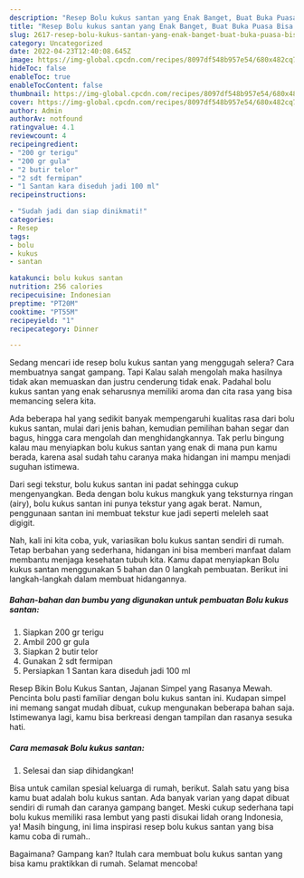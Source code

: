 ```yaml
---
description: "Resep Bolu kukus santan yang Enak Banget, Buat Buka Puasa Bisa Manjain Lidah"
title: "Resep Bolu kukus santan yang Enak Banget, Buat Buka Puasa Bisa Manjain Lidah"
slug: 2617-resep-bolu-kukus-santan-yang-enak-banget-buat-buka-puasa-bisa-manjain-lidah
category: Uncategorized
date: 2022-04-23T12:40:08.645Z
image: https://img-global.cpcdn.com/recipes/8097df548b957e54/680x482cq70/bolu-kukus-santan-foto-resep-utama.jpg
hideToc: false
enableToc: true
enableTocContent: false
thumbnail: https://img-global.cpcdn.com/recipes/8097df548b957e54/680x482cq70/bolu-kukus-santan-foto-resep-utama.jpg
cover: https://img-global.cpcdn.com/recipes/8097df548b957e54/680x482cq70/bolu-kukus-santan-foto-resep-utama.jpg
author: Admin
authorAv: notfound
ratingvalue: 4.1
reviewcount: 4
recipeingredient:
- "200 gr terigu"
- "200 gr gula"
- "2 butir telor"
- "2 sdt fermipan"
- "1 Santan kara diseduh jadi 100 ml"
recipeinstructions:

- "Sudah jadi dan siap dinikmati!"
categories:
- Resep
tags:
- bolu
- kukus
- santan

katakunci: bolu kukus santan 
nutrition: 256 calories
recipecuisine: Indonesian
preptime: "PT20M"
cooktime: "PT55M"
recipeyield: "1"
recipecategory: Dinner

---
```



Sedang mencari ide resep bolu kukus santan yang menggugah selera? Cara membuatnya sangat gampang. Tapi Kalau salah mengolah maka hasilnya tidak akan memuaskan dan justru cenderung tidak enak. Padahal bolu kukus santan yang enak seharusnya memiliki aroma dan cita rasa yang bisa memancing selera kita.


Ada beberapa hal yang sedikit banyak mempengaruhi kualitas rasa dari bolu kukus santan, mulai dari jenis bahan, kemudian pemilihan bahan segar dan bagus, hingga cara mengolah dan menghidangkannya. Tak perlu bingung kalau mau menyiapkan bolu kukus santan yang enak di mana pun kamu berada, karena asal sudah tahu caranya maka hidangan ini mampu menjadi suguhan istimewa.

Dari segi tekstur, bolu kukus santan ini padat sehingga cukup mengenyangkan. Beda dengan bolu kukus mangkuk yang teksturnya ringan (airy), bolu kukus santan ini punya tekstur yang agak berat. Namun, penggunaan santan ini membuat tekstur kue jadi seperti meleleh saat digigit.


Nah, kali ini kita coba, yuk, variasikan bolu kukus santan sendiri di rumah. Tetap berbahan yang sederhana, hidangan ini bisa memberi manfaat dalam membantu menjaga kesehatan tubuh kita. Kamu dapat menyiapkan Bolu kukus santan menggunakan 5 bahan dan 0 langkah pembuatan. Berikut ini langkah-langkah dalam membuat hidangannya.

<!--inarticleads1-->

##### Bahan-bahan dan bumbu yang digunakan untuk pembuatan Bolu kukus santan:

1. Siapkan 200 gr terigu
1. Ambil 200 gr gula
1. Siapkan 2 butir telor
1. Gunakan 2 sdt fermipan
1. Persiapkan 1 Santan kara diseduh jadi 100 ml


Resep Bikin Bolu Kukus Santan, Jajanan Simpel yang Rasanya Mewah. Pencinta bolu pasti familiar dengan bolu kukus santan ini. Kudapan simpel ini memang sangat mudah dibuat, cukup mengunakan beberapa bahan saja. Istimewanya lagi, kamu bisa berkreasi dengan tampilan dan rasanya sesuka hati. 

<!--inarticleads2-->

##### Cara memasak Bolu kukus santan:


1. Selesai dan siap dihidangkan!

Bisa untuk camilan spesial keluarga di rumah, berikut. Salah satu yang bisa kamu buat adalah bolu kukus santan. Ada banyak varian yang dapat dibuat sendiri di rumah dan caranya gampang banget. Meski cukup sederhana tapi bolu kukus memiliki rasa lembut yang pasti disukai lidah orang Indonesia, ya! Masih bingung, ini lima inspirasi resep bolu kukus santan yang bisa kamu coba di rumah.. 

Bagaimana? Gampang kan? Itulah cara membuat bolu kukus santan yang bisa kamu praktikkan di rumah. Selamat mencoba!
